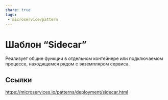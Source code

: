 ```yaml
---
share: true
tags:
 - microservice/pattern
---
```

# Шаблон “Sidecar”
Реализует общие функции в отдельном контейнере или подключаемом процессе, находящемся рядом с экземпляром сервиса.
## Ссылки
https://microservices.io/patterns/deployment/sidecar.html